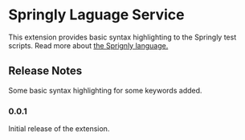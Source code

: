 # Springly Laguage Service

This extension provides basic syntax highlighting to the Springly test scripts. Read more about [the Sprignly language.]()

## Release Notes

Some basic syntax highlighting for some keywords added.

### 0.0.1

Initial release of the extension.